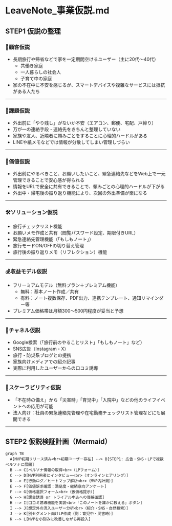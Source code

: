 # LeaveNote_事業仮説.md

## STEP1 仮説の整理

### 👤顧客仮説

- 長期旅行や帰省などで家を一定期間空けるユーザー（主に20代〜40代）
  - 共働き家庭
  - 一人暮らしの社会人
  - 子育て中の家庭
- 家の不在中に不安を感じるが、スマートデバイスや複雑なサービスには抵抗がある人たち

---

### 🧱課題仮説

- 外出前に「やり残し」がないか不安（エアコン、郵便、宅配、戸締り）
- 万が一の連絡手段・連絡先をきちんと整理していない
- 家族や友人、近隣者に頼みごとをすることに心理的ハードルがある
- LINEや紙メモなどでは情報が分散してしまい管理しづらい

---

### 💎価値仮説

- 外出前にやるべきこと、お願いしたいこと、緊急連絡先などをWeb上で一元管理できることで安心感が得られる
- 情報をURLで安全に共有できることで、頼みごとの心理的ハードルが下がる
- 外出中・帰宅後の振り返り機能により、次回の外出準備が楽になる

---

### 🛠️ソリューション仮説

- 旅行チェックリスト機能
- お願いメモ作成と共有（閲覧パスワード設定、期限付きURL）
- 緊急連絡先管理機能（「もしもノート」）
- 旅行モードON/OFFの切り替え管理
- 旅行後の振り返りメモ（リフレクション）機能

---

### 💰収益モデル仮説

- フリーミアムモデル（無料プラン＋プレミアム機能）
  - 無料：基本ノート作成／共有
  - 有料：ノート複数保存、PDF出力、連携テンプレート、通知リマインダー等
- プレミアム価格帯は月額300〜500円程度が妥当と予想

---

### 🚪チャネル仮説

- Google検索（「旅行前のやることリスト」「もしもノート」など）
- SNS広告（Instagram・X）
- 旅行・防災系ブログとの提携
- 家族向けメディアでの紹介記事
- 実際に利用したユーザーからの口コミ誘導

---

### 🌱スケーラビリティ仮説

- 「不在時の備え」から「災害時」「育児中」「入院中」などの他のライフイベントへの応用が可能
- 法人向け：社員の緊急連絡先管理や在宅勤務チェックリスト管理などにも展開できる

---

## STEP2 仮説検証計画（Mermaid）

```mermaid
graph TB
  A[MVP初期リリース済み<br>初期ユーザー存在] --> B[STEP1: 広告・SNS・LPで複数ペルソナに展開]
  B --> C[ペルソナ情報の取得<br>（LPフォーム）]
  C --> D[MVP利用者にインタビュー<br>（オンラインヒアリング）]
  D --> E[行動ログ／ヒートマップ解析<br>（MVP内計測）]
  E --> F[価値訴求確認：満足度・継続意向アンケート]
  F --> G[価格選択フォーム<br>（仮価格提示）]
  G --> H[課金誘導 or トライアル申込への導線確認]
  H --> I[口コミ誘導機能を実装<br>「このノートを誰かに教える」ボタン]
  I --> J[想定外の流入ユーザー分析<br>（紹介・SNS・自然検索）]
  J --> K[別セグメント向けLP作成（例：育児中・災害時）]
  K --> L[MVPを小刻みに改善しながら再投入]
```
